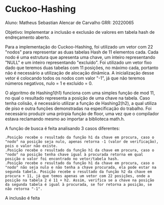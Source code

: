 # Cuckoo-Hashing
Aluno: Matheus Sebastian Alencar de Carvalho
GRR: 20220065

Objetivo:  Implementar a inclusão e exclusão de valores em tabela hash de endreçamento aberto.

Para a implementação do Cuckoo-Hashing, foi utilizado um vetor com 22 "nodos" para representar as duas tabelas Hash de 11 elementos cada. Cada nodo é uma estrutura que apresenta uma chave, um inteiro representando "NULL" e um inteiro representando "excluído". Foi utilizado um vetor fixo dado que teremos duas tabelas com 11 posições, no máximo cada, portanto não é necessário a utilização de alocação dinâmica. A inicialização desse vetor é colocando todos os nodos com valor "-1", já que não teremos números negativos, nulo = 1 e excluido = 0.

O algoritmo de Hashing1(h1) funciona com uma simples função de mod 11, no qual o resultado representa a posição de uma chave na tabela. Caso tenha colisão, é necessário utilizar a função de Hashing2(h2), a qual utiliza de piso e outra funções demonstradas na especificação do trabalho. Foi necessário produzir uma prórpia função de floor, uma vez que o compilador estava reclamando mesmo ao importar a biblioteca math.h. 

A função de busca é feita analisando 3 casos diferentes:

    .Posição recebe o resultado da função h1 da chave em procura, caso o "nodo" na posição seja nulo, apenas retorna -1 (valor de verificação), pois o valor não existe. 
    .Posição recebe o resultado da função h1 da chave em procura, caso o "nodo" na posição tenha chave igual à procurada retorna em qual posição o valor foi encontrado no vetor/tabela hash.  
    .Posição recebe o resultado da função h1 da chave em procura, caso o "nodo" não seja nulo e não tenha a chave procurada, ela pode estar na segunda tabela. Posição recebe o resultado da função h2 da chave em procura + 11, já que temos apenas um vetor com 22 posições, onde a posição na tabela 2 é 11 + h2. Assim, verifica se a chave na posição da segunda tabela é igual à procurada, se for retorna a posição, se não retorna "-1".
  
A inclusão é feita 

